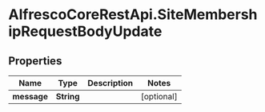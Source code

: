 # AlfrescoCoreRestApi.SiteMembershipRequestBodyUpdate

## Properties
Name | Type | Description | Notes
------------ | ------------- | ------------- | -------------
**message** | **String** |  | [optional] 


